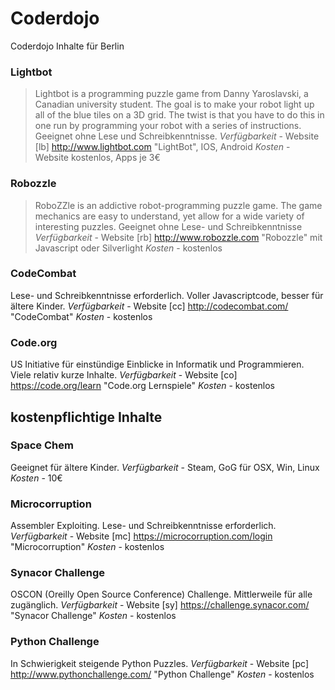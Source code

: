 # Coderdojo
Coderdojo Inhalte für Berlin

### Lightbot
> Lightbot is a programming puzzle game from Danny Yaroslavski, a Canadian university student. The goal is to make your robot light up all of the blue tiles on a 3D grid. The twist is that you have to do this in one run by programming your robot with a series of instructions.
Geeignet ohne Lese und Schreibkenntnisse.
*Verfügbarkeit* - Website [lb] http://www.lightbot.com "LightBot", IOS, Android
*Kosten* - Website kostenlos, Apps je 3€

### Robozzle
> RoboZZle is an addictive robot-programming puzzle game. The game mechanics are easy to understand, yet allow for a wide variety of interesting puzzles.
Geeignet ohne Lese- und Schreibkenntnisse
*Verfügbarkeit* - Website [rb] http://www.robozzle.com "Robozzle" mit Javascript oder Silverlight
*Kosten* - kostenlos

### CodeCombat
Lese- und Schreibkenntnisse erforderlich. Voller Javascriptcode, besser für ältere Kinder.
*Verfügbarkeit* - Website [cc] http://codecombat.com/ "CodeCombat"
*Kosten* - kostenlos

### Code.org
US Initiative für einstündige Einblicke in Informatik und Programmieren. Viele relativ kurze Inhalte.
*Verfügbarkeit* - Website [co] https://code.org/learn "Code.org Lernspiele"
*Kosten* - kostenlos

## kostenpflichtige Inhalte
### Space Chem
Geeignet für ältere Kinder.
*Verfügbarkeit* - Steam, GoG für OSX, Win, Linux
*Kosten* - 10€

### Microcorruption
Assembler Exploiting. Lese- und Schreibkenntnisse erforderlich.
*Verfügbarkeit* - Website [mc] https://microcorruption.com/login "Microcorruption"
*Kosten* - kostenlos

### Synacor Challenge
OSCON (Oreilly Open Source Conference) Challenge. Mittlerweile für alle zugänglich.
*Verfügbarkeit* - Website [sy] https://challenge.synacor.com/ "Synacor Challenge"
*Kosten* - kostenlos

### Python Challenge
In Schwierigkeit steigende Python Puzzles.
*Verfügbarkeit* - Website [pc] http://www.pythonchallenge.com/ "Python Challenge"
*Kosten* - kostenlos
